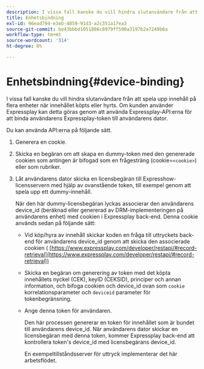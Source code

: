 ```yaml
---
description: I vissa fall kanske du vill hindra slutanvändare från att spela upp innehåll på flera enheter när innehållet köpts eller hyrts. Om kunden använder Expressplay kan detta göras genom att använda Expressplay-API:erna för att binda användarens Expressplay-token till användarens dator.
title: Enhetsbindning
exl-id: 96ead794-e3eb-4059-91d3-a2c351a17ea3
source-git-commit: be43bbbd1051886c8979ff590a3197b2a7249b6a
workflow-type: tm+mt
source-wordcount: '314'
ht-degree: 0%

---
```


# Enhetsbindning{#device-binding}

I vissa fall kanske du vill hindra slutanvändare från att spela upp innehåll på flera enheter när innehållet köpts eller hyrts. Om kunden använder Expressplay kan detta göras genom att använda Expressplay-API:erna för att binda användarens Expressplay-token till användarens dator.

Du kan använda API:erna på följande sätt.

1. Generera en cookie.
1. Skicka en begäran om att skapa en dummy-token med den genererade cookien som antingen är bifogad som en frågesträng (cookie=`<cookie>`) eller som rubriker.
1. Låt användarens dator skicka en licensbegäran till Expresshow-licensservern med hjälp av ovanstående token, till exempel genom att spela upp ett dummy-innehåll.

   När den här dummy-licensbegäran lyckas associerar den användarens device_id (beräknad eller genererad av DRM-implementeringen på användarens enhet) med cookien i Expressplay back-end. Denna cookie används sedan på följande sätt:

   * Vid köp/hyra av innehåll skickar koden en fråga till uttryckets back-end för användarens device_id genom att skicka den associerade cookien ( [https://www.expressplay.com/developer/restapi/#record-retrieval](https://www.expressplay.com/developer/restapi/#record-retrieval))
   * Skicka en begäran om generering av token med det köpta innehållets nyckel (CEK), keyID (CEKSID), principer och annan information, och bifoga cookien och device_id ovan som `cookie` korrelationsparameter och `deviceid` parameter för tokenbegränsning.

   * Ange denna token för användaren.

      Den här processen genererar en token för innehållet som är bundet till användarens device_id. När användarens dator skickar en licensbegäran med denna token, kommer Expressplay back-end att kontrollera token&#39;s device_id med licensbegärans device_id.

      En exempeltillståndsserver för uttryck implementerar det här arbetsflödet.
